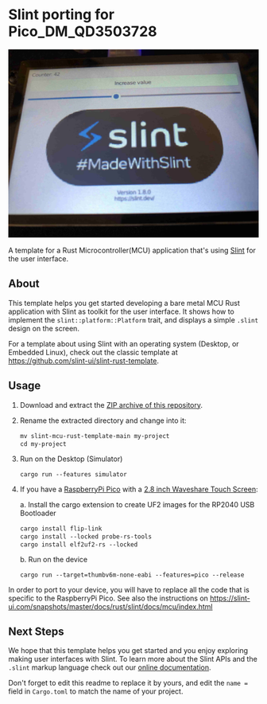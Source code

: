 # Slint porting for Pico_DM_QD3503728

![demo](assets/pico_dm_qd3503728_slint.jpeg)

A template for a Rust Microcontroller(MCU) application that's using [Slint](https://slint-ui.com) for the user interface.

## About

This template helps you get started developing a bare metal MCU Rust application with Slint as toolkit for the user interface.
It shows how to implement the `slint::platform::Platform` trait, and displays a simple `.slint` design on the screen.

For a template about using Slint with an operating system (Desktop, or Embedded Linux), check out the
classic template at https://github.com/slint-ui/slint-rust-template.

## Usage

1. Download and extract the [ZIP archive of this repository](https://github.com/slint-ui/slint-mcu-rust-template/archive/refs/heads/main.zip).
2. Rename the extracted directory and change into it:
    ```
    mv slint-mcu-rust-template-main my-project
    cd my-project
    ```
3. Run on the Desktop (Simulator)
    ```
    cargo run --features simulator
    ```
4. If you have a [RaspberryPi Pico](https://www.raspberrypi.com/products/raspberry-pi-pico/) with a [2.8 inch Waveshare Touch Screen](https://www.waveshare.com/pico-restouch-lcd-2.8.htm):

   a. Install the cargo extension to create UF2 images for the RP2040 USB Bootloader
      ```
      cargo install flip-link
      cargo install --locked probe-rs-tools
      cargo install elf2uf2-rs --locked
      ```

   b. Run on the device
      ```
      cargo run --target=thumbv6m-none-eabi --features=pico --release
      ```

In order to port to your device, you will have to replace all the code that is specific to the RaspberryPi Pico.
See also the instructions on https://slint-ui.com/snapshots/master/docs/rust/slint/docs/mcu/index.html

## Next Steps

We hope that this template helps you get started and you enjoy exploring making user interfaces with Slint. To learn more
about the Slint APIs and the `.slint` markup language check out our [online documentation](https://slint-ui.com/docs/rust/slint/).

Don't forget to edit this readme to replace it by yours, and edit the `name =` field in `Cargo.toml` to match the name of your project.